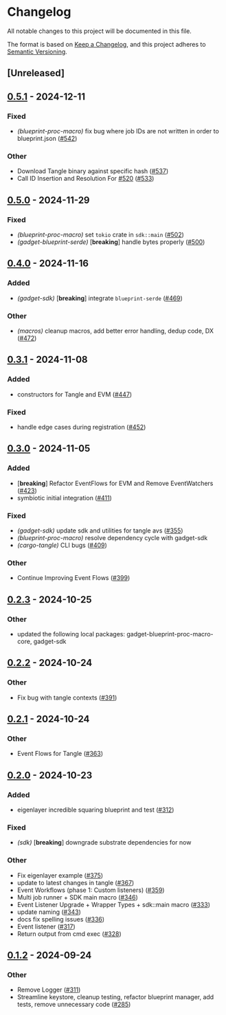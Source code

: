 # Changelog

All notable changes to this project will be documented in this file.

The format is based on [Keep a Changelog](https://keepachangelog.com/en/1.0.0/),
and this project adheres to [Semantic Versioning](https://semver.org/spec/v2.0.0.html).

## [Unreleased]

## [0.5.1](https://github.com/tangle-network/gadget/compare/gadget-blueprint-proc-macro-v0.5.0...gadget-blueprint-proc-macro-v0.5.1) - 2024-12-11

### Fixed

- *(blueprint-proc-macro)* fix bug where job IDs are not written in order to blueprint.json ([#542](https://github.com/tangle-network/gadget/pull/542))

### Other

- Download Tangle binary against specific hash ([#537](https://github.com/tangle-network/gadget/pull/537))
- Call ID Insertion and Resolution For [#520](https://github.com/tangle-network/gadget/pull/520) ([#533](https://github.com/tangle-network/gadget/pull/533))

## [0.5.0](https://github.com/tangle-network/gadget/compare/gadget-blueprint-proc-macro-v0.4.0...gadget-blueprint-proc-macro-v0.5.0) - 2024-11-29

### Fixed

- *(blueprint-proc-macro)* set `tokio` crate in `sdk::main` ([#502](https://github.com/tangle-network/gadget/pull/502))
- *(gadget-blueprint-serde)* [**breaking**] handle bytes properly ([#500](https://github.com/tangle-network/gadget/pull/500))

## [0.4.0](https://github.com/tangle-network/gadget/compare/gadget-blueprint-proc-macro-v0.3.1...gadget-blueprint-proc-macro-v0.4.0) - 2024-11-16

### Added

- *(gadget-sdk)* [**breaking**] integrate `blueprint-serde` ([#469](https://github.com/tangle-network/gadget/pull/469))

### Other

- *(macros)* cleanup macros, add better error handling, dedup code, DX ([#472](https://github.com/tangle-network/gadget/pull/472))

## [0.3.1](https://github.com/tangle-network/gadget/compare/gadget-blueprint-proc-macro-v0.3.0...gadget-blueprint-proc-macro-v0.3.1) - 2024-11-08

### Added

- constructors for Tangle and EVM ([#447](https://github.com/tangle-network/gadget/pull/447))

### Fixed

- handle edge cases during registration ([#452](https://github.com/tangle-network/gadget/pull/452))

## [0.3.0](https://github.com/tangle-network/gadget/compare/gadget-blueprint-proc-macro-v0.2.3...gadget-blueprint-proc-macro-v0.3.0) - 2024-11-05

### Added

- [**breaking**] Refactor EventFlows for EVM and Remove EventWatchers ([#423](https://github.com/tangle-network/gadget/pull/423))
- symbiotic initial integration ([#411](https://github.com/tangle-network/gadget/pull/411))

### Fixed

- *(gadget-sdk)* update sdk and utilities for tangle avs ([#355](https://github.com/tangle-network/gadget/pull/355))
- *(blueprint-proc-macro)* resolve dependency cycle with gadget-sdk
- *(cargo-tangle)* CLI bugs ([#409](https://github.com/tangle-network/gadget/pull/409))

### Other

- Continue Improving Event Flows ([#399](https://github.com/tangle-network/gadget/pull/399))

## [0.2.3](https://github.com/tangle-network/gadget/compare/gadget-blueprint-proc-macro-v0.2.2...gadget-blueprint-proc-macro-v0.2.3) - 2024-10-25

### Other

- updated the following local packages: gadget-blueprint-proc-macro-core, gadget-sdk

## [0.2.2](https://github.com/tangle-network/gadget/compare/gadget-blueprint-proc-macro-v0.2.1...gadget-blueprint-proc-macro-v0.2.2) - 2024-10-24

### Other

- Fix bug with tangle contexts ([#391](https://github.com/tangle-network/gadget/pull/391))

## [0.2.1](https://github.com/tangle-network/gadget/compare/gadget-blueprint-proc-macro-v0.2.0...gadget-blueprint-proc-macro-v0.2.1) - 2024-10-24

### Other

- Event Flows for Tangle ([#363](https://github.com/tangle-network/gadget/pull/363))

## [0.2.0](https://github.com/tangle-network/gadget/compare/gadget-blueprint-proc-macro-v0.1.2...gadget-blueprint-proc-macro-v0.2.0) - 2024-10-23

### Added

- eigenlayer incredible squaring blueprint and test ([#312](https://github.com/tangle-network/gadget/pull/312))

### Fixed

- *(sdk)* [**breaking**] downgrade substrate dependencies for now

### Other

- Fix eigenlayer example ([#375](https://github.com/tangle-network/gadget/pull/375))
- update to latest changes in tangle ([#367](https://github.com/tangle-network/gadget/pull/367))
- Event Workflows (phase 1: Custom listeners) ([#359](https://github.com/tangle-network/gadget/pull/359))
- Multi job runner + SDK main macro ([#346](https://github.com/tangle-network/gadget/pull/346))
- Event Listener Upgrade + Wrapper Types + sdk::main macro ([#333](https://github.com/tangle-network/gadget/pull/333))
- update naming ([#343](https://github.com/tangle-network/gadget/pull/343))
- docs fix spelling issues ([#336](https://github.com/tangle-network/gadget/pull/336))
- Event listener ([#317](https://github.com/tangle-network/gadget/pull/317))
- Return output from cmd exec ([#328](https://github.com/tangle-network/gadget/pull/328))

## [0.1.2](https://github.com/tangle-network/gadget/compare/gadget-blueprint-proc-macro-v0.1.1...gadget-blueprint-proc-macro-v0.1.2) - 2024-09-24

### Other

- Remove Logger ([#311](https://github.com/tangle-network/gadget/pull/311))
- Streamline keystore, cleanup testing, refactor blueprint manager, add tests, remove unnecessary code ([#285](https://github.com/tangle-network/gadget/pull/285))
